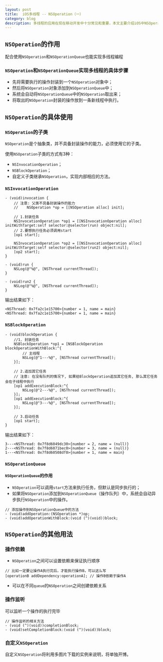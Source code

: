 ```yaml
---
layout:	post
title: 	iOS多线程 -- NSOperation（一）
category: blog
description: 多线程的应用在现在移动开发中十分常见和重要，本文主要介绍iOS中NSOperation多线程技术。
---
```


## `NSOperation`的作用

配合使用`NSOperation`和`NSOperationQueue`也能实现多线程编程

### `NSOperation`和`NSOperationQueue`实现多线程的具体步骤

- 先将需要执行的操作封装到一个`NSOperation`对象中；
- 然后将`NSOperation`对象添加到`NSOperationQueue`中；
- 系统会自动将`NSOperationQueue`中的`NSOperation`取出来；
- 将取出的`NSOperation`封装的操作放到一条新线程中执行。


## `NSOperation`的具体使用

### `NSOperation`的子类

`NSOperation`是个抽象类，并不具备封装操作的能力，必须使用它的子类。

使用`NSOperation`子类的方式有3种：

- `NSInvocationOperation`；
- `NSBlockOperation`；
- 自定义子类继承`NSOperation`，实现内部相应的方法。

### `NSInvocationOperation`


```
- (void)invocation {
    // 注意: 父类不具备封装操作的能力
    //    NSOperation *op = [[NSOperation alloc] init];
    
    // 1.封装任务
    NSInvocationOperation *op1 = [[NSInvocationOperation alloc] initWithTarget:self selector:@selector(run) object:nil];
    // 2.要想执行任务必须调用start
    [op1 start];
    
    NSInvocationOperation *op2 = [[NSInvocationOperation alloc] initWithTarget:self selector:@selector(run2) object:nil];
    [op2 start];
}

- (void)run {
    NSLog(@"%@", [NSThread currentThread]);
}

- (void)run2 {
    NSLog(@"%@", [NSThread currentThread]);
}
```
输出结果如下：

```
<NSThread: 0x7fa2c1e15700>{number = 1, name = main}
<NSThread: 0x7fa2c1e15700>{number = 1, name = main}
```

### `NSBlockOperation`


```
- (void)blockOperation {
    //1. 封装任务
    NSBlockOperation *op1 = [NSBlockOperation blockOperationWithBlock:^{
        // 主线程
        NSLog(@"1---%@", [NSThread currentThread]);
    }];
    
    // 2.追加其它任务
    // 注意: 在没有队列的情况下, 如果给BlockOperation追加其它任务, 那么其它任务会在子线程中执行
    [op1 addExecutionBlock:^{
        NSLog(@"2---%@", [NSThread currentThread]);
    }];
    [op1 addExecutionBlock:^{
        NSLog(@"3---%@", [NSThread currentThread]);
    }];
    
    // 3.启动任务
    [op1 start];
}
```
输出结果如下：

```
3---<NSThread: 0x7f8d6049dc30>{number = 2, name = (null)}
2---<NSThread: 0x7f8d6071bec0>{number = 3, name = (null)}
1---<NSThread: 0x7f8d60508df0>{number = 1, name = main}
```

### `NSOperationQueue`

#### `NSOperationQueue`的作用

- `NSOperation`可以调用`start`方法来执行任务，但默认是同步执行的；
- 如果将`NSOperation`添加到`NSOperationQueue`（操作队列）中，系统会自动异步执行`NSOperation`中的操作。

```
// 添加操作到NSOperationQueue中的方法
- (void)addOperation:(NSOperation *)op;
- (void)addOperationWithBlock:(void (^)(void))block;
```

## `NSOperation`的其他用法

### 操作依赖

- `NSOperation`之间可以设置依赖来保证执行顺序

```
// 比如一定要让操作A执行完后，才能执行操作B，可以这么写
[operationB addDependency:operationA]; // 操作B依赖于操作A
```

- 可以在不同`queue`的`NSOperation`之间创建依赖关系

### 操作监听

可以监听一个操作的执行完毕

```
// 操作监听的相关方法
- (void (^)(void))completionBlock;
- (void)setCompletionBlock:(void (^)(void))block;
```

### 自定义`NSOperation`

自定义`NSOperation`将利用多图片下载的实例来说明，将单独开博。